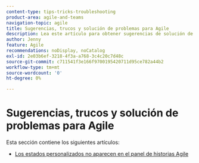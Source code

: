 ```yaml
---
content-type: tips-tricks-troubleshooting
product-area: agile-and-teams
navigation-topic: agile
title: Sugerencias, trucos y solución de problemas para Agile
description: Lea este artículo para obtener sugerencias de solución de problemas en Agile.
author: Jenny
feature: Agile
recommendations: noDisplay, noCatalog
exl-id: 2e03b6ef-3218-4f3a-a768-3c4c20c7d48c
source-git-commit: c711541f3e166f9700195420711d95ce782a44b2
workflow-type: tm+mt
source-wordcount: '0'
ht-degree: 0%

---
```


# Sugerencias, trucos y solución de problemas para Agile

Esta sección contiene los siguientes artículos:

* [Los estados personalizados no aparecen en el panel de historias Agile](../../agile/tips-tricks-and-troubleshooting/custom-status-does-not-show.md)
